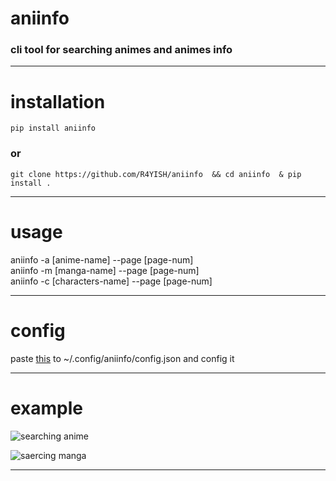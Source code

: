 # aniinfo 
### cli tool for searching animes and animes info 

<hr>

# installation  

`
pip install aniinfo
`
### or

`
git clone https://github.com/R4YISH/aniinfo  &&
cd aniinfo  &
pip install .  
`

<hr>

# usage

aniinfo -a [anime-name] --page [page-num]  
aniinfo -m [manga-name] --page [page-num]  
aniinfo -c [characters-name] --page [page-num]  

<hr>

# config

paste [this](https://raw.githubusercontent.com/R4YISH/aniinfo/main/aniinfo/data/config.json) to ~/.config/aniinfo/config.json
and config it

<hr>

# example   

![searching anime](https://i.imgur.com/XVZ5e5M.png)   

![saercing manga](https://i.imgur.com/6JcrDXE.png)  

<hr>



